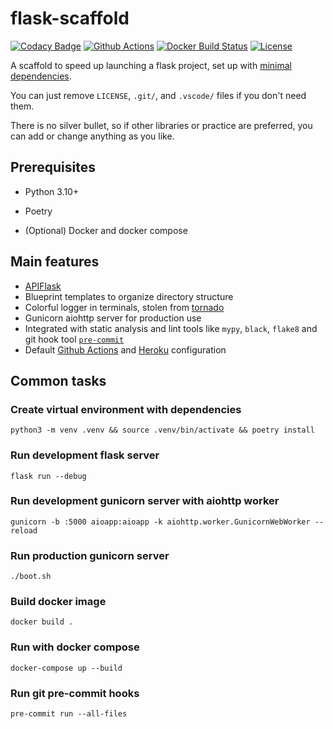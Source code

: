 # flask-scaffold

[![Codacy Badge](https://api.codacy.com/project/badge/Grade/81fa5c454ada4729bdbc3c1d8b2722bd)](https://app.codacy.com/app/kigawas/flask-scaffold)
[![Github Actions](https://img.shields.io/github/checks-status/kigawas/flask-scaffold/master)](https://github.com/kigawas/flask-scaffold/actions)
[![Docker Build Status](https://img.shields.io/docker/cloud/build/kigawas/flask-scaffold.svg)](https://hub.docker.com/r/kigawas/flask-scaffold/)
[![License](https://img.shields.io/github/license/kigawas/flask-scaffold.svg)](https://github.com/kigawas/flask-scaffold)

A scaffold to speed up launching a flask project, set up with [minimal dependencies](https://github.com/kigawas/flask-scaffold/blob/master/pyproject.toml).

You can just remove `LICENSE`, `.git/`, and `.vscode/` files if you don't need them.

There is no silver bullet, so if other libraries or practice are preferred, you can add or change anything as you like.

## Prerequisites

- Python 3.10+

- Poetry

- (Optional) Docker and docker compose

## Main features

- [APIFlask](https://apiflask.com/)
- Blueprint templates to organize directory structure
- Colorful logger in terminals, stolen from [tornado](https://github.com/tornadoweb/tornado/blob/master/tornado/log.py)
- Gunicorn aiohttp server for production use
- Integrated with static analysis and lint tools like `mypy`, `black`, `flake8` and git hook tool [`pre-commit`](https://pre-commit.com/#intro)
- Default [Github Actions](https://github.com/kigawas/flask-scaffold/actions) and [Heroku](https://scaffold-flask.herokuapp.com/) configuration

## Common tasks

### Create virtual environment with dependencies

    python3 -m venv .venv && source .venv/bin/activate && poetry install

### Run development flask server

    flask run --debug

### Run development gunicorn server with aiohttp worker

    gunicorn -b :5000 aioapp:aioapp -k aiohttp.worker.GunicornWebWorker --reload

### Run production gunicorn server

    ./boot.sh

### Build docker image

    docker build .

### Run with docker compose

    docker-compose up --build

### Run git pre-commit hooks

    pre-commit run --all-files
